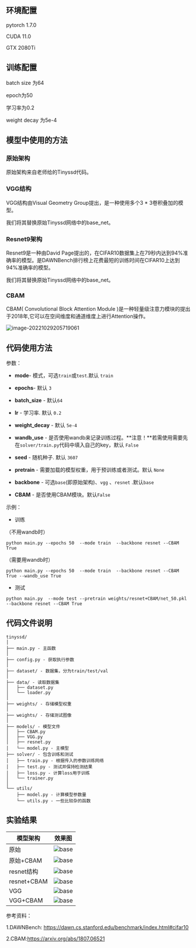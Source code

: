 ## 环境配置

pytorch 1.7.0

CUDA 11.0

GTX 2080Ti

## 训练配置

batch size 为64

epoch为50

学习率为0.2

weight decay 为5e-4

## 模型中使用的方法

### 原始架构

原始架构来自老师给的Tinyssd代码。

### VGG结构

VGG结构由Visual Geometry Group提出，是一种使用多个3 * 3卷积叠加的模型。

我们将其替换原始Tinyssd网络中的base_net。

### Resnet9架构

Resnet9是一种由David Page提出的，在CIFAR10数据集上在79秒内达到94%准确率的模型。是DAWNBench排行榜上花费最短的训练时间在CIFAR10上达到94%准确率的模型。

我们将其替换原始Tinyssd网络中的base_net。

### CBAM

CBAM( Convolutional Block Attention Module )是一种轻量级注意力模块的提出于2018年,它可以在空间维度和通道维度上进行Attention操作。

![image-20221029205719061](https://encrypted-tbn0.gstatic.com/images?q=tbn:ANd9GcTq1wcwTrEXzvws8pn-LTW9MjBBJc-xEZwfDP3acMq8&s)

## 代码使用方法

参数：

- **mode**-  模式，可选`train`或`test`.默认 `train`

- **epochs**-  默认 `3`
- **batch_size** - 默认`64`
- **lr** - 学习率. 默认 `0.2`
- **weight_decay** -  默认 `5e-4`
- **wandb_use** - 是否使用wandb来记录训练过程。**注意！**若需使用需要先在`solver/train.py`代码中填入自己的key，默认 `False`
- **seed** - 随机种子. 默认 `3607`
- **pretrain** - 需要加载的模型权重，用于预训练或者测试。默认 `None`
- **backbone** - 可选`base`(即原始架构)、`vgg` 、`resnet` .默认`base`
- **CBAM** - 是否使用CBAM模块。默认`False`

示例：

- 训练

（不用wandb时）

`python main.py --epochs 50  --mode train  --backbone resnet --CBAM True`

（需要用wandb时）

`python main.py --epochs 50  --mode train  --backbone resnet --CBAM True --wandb_use True`

- 测试

`python main.py  --mode test --pretrain weights/resnet+CBAM/net_50.pkl --backbone resnet --CBAM True`

## 代码文件说明

  ```
  tinyssd/
  │
  ├── main.py - 主函数
  │
  ├── config.py - 获取执行参数
  │
  ├── dataset/ - 数据集，分为train/test/val
  │
  ├── data/ - 读取数据集
  │   ├── dataset.py
  │   └── loader.py
  │
  ├── weights/ - 存储模型权重
  │
  ├── weights/ - 存储测试图像
  │
  ├── models/ - 模型文件
  │   ├── CBAM.py 
  │   ├── VGG.py 
  │   ├── resnet.py
  │   └── model.py - 主模型
  ├── solver/ - 包含训练和测试
  │   ├── train.py - 根据传入的参数训练网络
  │   ├── test.py - 测试并保持检测结果
  │   ├── loss.py - 计算loss用于训练
  │   └── trainer.py
  │
  └── utils/ 
      ├── model.py - 计算模型参数量
      └── utils.py - 一些比较杂的函数
  ```

## 实验结果

| 模型架构    | 效果图                                                       |
| ----------- | ------------------------------------------------------------ |
| 原始        | ![base](demo/base.jpg) |
| 原始+CBAM   | ![base](demo/base+CBAM.jpg) |
| resnet结构  | ![base](demo/resnet.jpg) |
| resnet+CBAM | ![base](demo/resnet+CBAM.jpg) |
| VGG         | ![base](demo/vgg.jpg) |
| VGG+CBAM    | ![base](demo/vgg+CBAM.jpg) |

参考资料：

1.DAWNBench: https://dawn.cs.stanford.edu/benchmark/index.html#cifar10

2.CBAM:https://arxiv.org/abs/1807.06521
